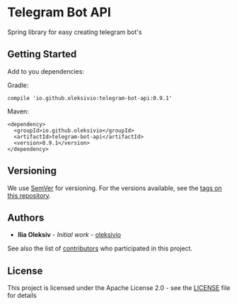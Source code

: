 # Telegram Bot API

Spring library for easy creating telegram bot's

## Getting Started

Add to you dependencies: 

Gradle:
```
compile 'io.github.oleksivio:telegram-bot-api:0.9.1'
```
Maven: 
```
<dependency>
  <groupId>io.github.oleksivio</groupId>
  <artifactId>telegram-bot-api</artifactId>
  <version>0.9.1</version>
</dependency>
```

## Versioning

We use [SemVer](http://semver.org/) for versioning. For the versions available, see the [tags on this repository](https://github.com/oleksivio/telegram-bot-api/tags). 

## Authors

* **Ilia Oleksiv** - *Initial work* - [oleksivio](https://github.com/oleksivio)

See also the list of [contributors](https://github.com/oleksivio/telegram-bot-api/contributors) who participated in this project.

## License

This project is licensed under the Apache License 2.0 - see the [LICENSE](LICENSE) file for details

